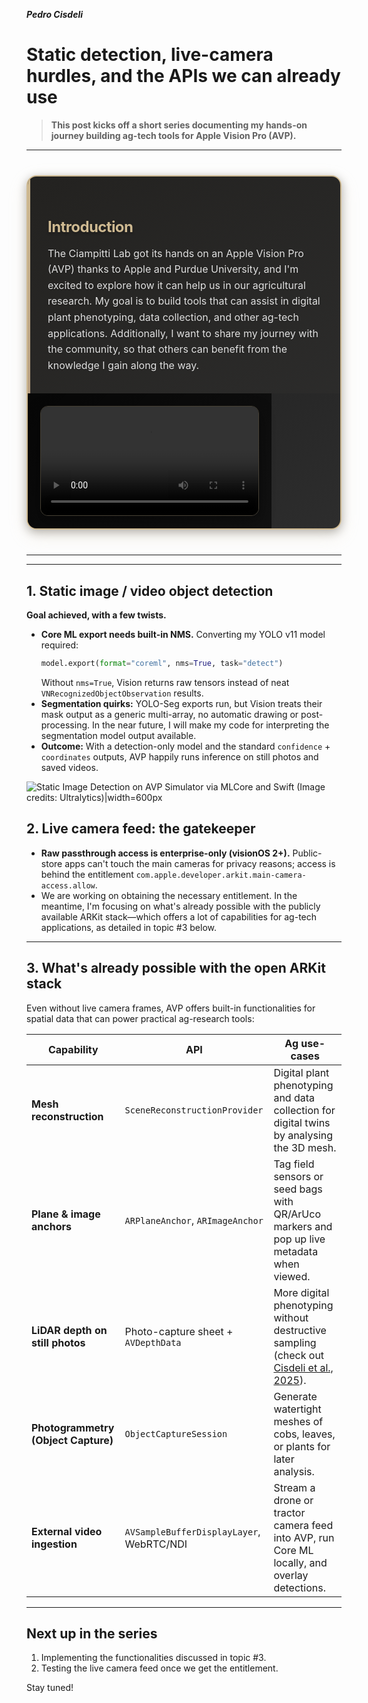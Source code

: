 **_Pedro Cisdeli_**

# Static detection, live-camera hurdles, and the APIs we can already use

> **This post kicks off a short series documenting my hands-on journey building ag-tech tools for Apple Vision Pro (AVP).**

---

<div style="
  max-width: min(1000px, 95vw);
  margin: clamp(20px, 5vw, 40px) auto;
  background: linear-gradient(145deg, #1a1a1a, #2d2d2d);
  border: 2px solid #CEB991;
  border-radius: clamp(12px, 2vw, 16px);
  overflow: hidden;
  display: flex;
  flex-wrap: wrap;
  box-shadow: 0 10px 30px rgba(206, 185, 145, 0.2), 0 4px 15px rgba(0, 0, 0, 0.3);
  transition: transform 0.3s ease, box-shadow 0.3s ease;
  position: relative;
">
  <div style="
    padding: clamp(20px, 4vw, 32px);
    flex: 1 1 300px;
    min-width: 0;
    background: linear-gradient(135deg, rgba(206, 185, 145, 0.05), rgba(206, 185, 145, 0.02));
    position: relative;
  ">
    <div style="
      position: absolute;
      top: 0;
      left: 0;
      width: 4px;
      height: 100%;
      background: linear-gradient(180deg, #CEB991, #B8A082);
    "></div>
    <h3 style="
      font-weight: 700;
      font-size: clamp(1.2rem, 3vw, 1.5rem);
      margin-bottom: clamp(12px, 2vw, 16px);
      color: #CEB991;
      text-shadow: 0 2px 4px rgba(0, 0, 0, 0.3);
      letter-spacing: -0.025em;
    ">Introduction</h3>
    <p style="
      color: #e0e0e0;
      line-height: 1.6;
      font-size: clamp(0.9rem, 2vw, 1rem);
      margin: 0;
      text-shadow: 0 1px 2px rgba(0, 0, 0, 0.2);
    ">
    The Ciampitti Lab got its hands on an Apple Vision Pro (AVP) thanks to Apple and Purdue University, and I'm excited to explore how it can help us in our agricultural research.
    My goal is to build tools that can assist in digital plant phenotyping, data collection, and other ag-tech applications.
    Additionally, I want to share my journey with the community, so that others can benefit from the knowledge I gain along the way.
    </p>
  </div>
  <div style="
    flex: 0 1 auto;
    min-width: min(100%, 350px);
    background: linear-gradient(135deg, rgba(0, 0, 0, 0.8), rgba(0, 0, 0, 0.6));
    display: flex;
    align-items: center;
    justify-content: center;
    padding: clamp(15px, 3vw, 20px);
  ">
    <video 
      src="/blog/video/avp_rec.mp4" 
      controls
      style="
        width: 100%;
        max-width: min(400px, 90vw);
        height: auto;
        border-radius: clamp(8px, 1.5vw, 12px);
        box-shadow: 0 8px 25px rgba(0, 0, 0, 0.4);
        border: 1px solid rgba(206, 185, 145, 0.3);
        transition: transform 0.3s ease;
      "
      onmouseover="this.style.transform='scale(1.02)'"
      onmouseout="this.style.transform='scale(1)'"
    >
      Your browser does not support the video tag.
    </video>
  </div>
</div>

---

---

## 1. Static image / video object detection

**Goal achieved, with a few twists.**

- **Core ML export needs built-in NMS.** Converting my YOLO v11 model required:
  ```python
  model.export(format="coreml", nms=True, task="detect")
  ```
  Without `nms=True`, Vision returns raw tensors instead of neat `VNRecognizedObjectObservation` results.
- **Segmentation quirks:** YOLO-Seg exports run, but Vision treats their mask output as a generic multi-array, no automatic drawing or post-processing.
  In the near future, I will make my code for interpreting the segmentation model output available.
- **Outcome:** With a detection-only model and the standard `confidence` + `coordinates` outputs, AVP happily runs inference on still photos and saved videos.

![Static Image Detection on AVP Simulator via MLCore and Swift (Image credits: Ultralytics)|width=600px](/blog/img/avp_img_detection.png)

## 2. Live camera feed: the gatekeeper

- **Raw passthrough access is enterprise-only (visionOS 2+).** Public-store apps can't touch the main cameras for privacy reasons; access is behind the entitlement `com.apple.developer.arkit.main-camera-access.allow`.
- We are working on obtaining the necessary entitlement. In the meantime, I'm focusing on what's already possible with the publicly available ARKit stack—which offers
  a lot of capabilities for ag-tech applications, as detailed in topic #3 below.

---

## 3. What's already possible with the open ARKit stack

Even without live camera frames, AVP offers built-in functionalities for spatial data that can power practical ag-research tools:

| Capability                          | API                                      | Ag use-cases                                                                                                                                         |
| ----------------------------------- | ---------------------------------------- | ---------------------------------------------------------------------------------------------------------------------------------------------------- |
| **Mesh reconstruction**             | `SceneReconstructionProvider`            | Digital plant phenotyping and data collection for digital twins by analysing the 3D mesh.                                                            |
| **Plane & image anchors**           | `ARPlaneAnchor`, `ARImageAnchor`         | Tag field sensors or seed bags with QR/ArUco markers and pop up live metadata when viewed.                                                           |
| **LiDAR depth on still photos**     | Photo-capture sheet + `AVDepthData`      | More digital phenotyping without destructive sampling (check out [Cisdeli et al., 2025](https://ciampitti-lab.github.io/projects/maize-ear-sensing)). |
| **Photogrammetry (Object Capture)** | `ObjectCaptureSession`                   | Generate watertight meshes of cobs, leaves, or plants for later analysis.                                                                            |
| **External video ingestion**        | `AVSampleBufferDisplayLayer`, WebRTC/NDI | Stream a drone or tractor camera feed into AVP, run Core ML locally, and overlay detections.                                                         |

---

## Next up in the series

1. Implementing the functionalities discussed in topic #3.
2. Testing the live camera feed once we get the entitlement.

Stay tuned!
